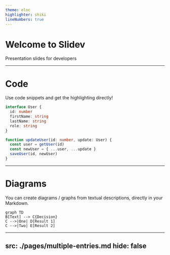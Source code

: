```yaml
---
theme: eloc
highlighter: shiki
lineNumbers: true
---
```


# Welcome to Slidev

Presentation slides for developers

---

# Code

Use code snippets and get the highlighting directly!

```ts {all|2|1-6|9|all}
interface User {
  id: number
  firstName: string
  lastName: string
  role: string
}

function updateUser(id: number, update: User) {
  const user = getUser(id)
  const newUser = { ...user, ...update }
  saveUser(id, newUser)
}
```

---

# Diagrams

You can create diagrams / graphs from textual descriptions, directly in your Markdown.

```mermaid {theme: 'neutral', scale: 0.8}
graph TD
B[Text] --> C{Decision}
C -->|One| D[Result 1]
C -->|Two| E[Result 2]
```

---
src: ./pages/multiple-entries.md
hide: false
---
